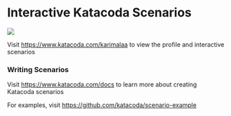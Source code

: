 # Interactive Katacoda Scenarios

[![](http://shields.katacoda.com/katacoda/karimalaa/count.svg)](https://www.katacoda.com/karimalaa "Get your profile on Katacoda.com")

Visit https://www.katacoda.com/karimalaa to view the profile and interactive scenarios

### Writing Scenarios
Visit https://www.katacoda.com/docs to learn more about creating Katacoda scenarios

For examples, visit https://github.com/katacoda/scenario-example
